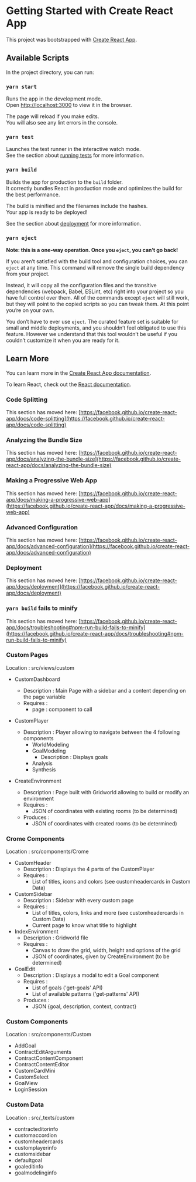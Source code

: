 # Getting Started with Create React App

This project was bootstrapped with [Create React App](https://github.com/facebook/create-react-app).

## Available Scripts

In the project directory, you can run:

### `yarn start`

Runs the app in the development mode.\
Open [http://localhost:3000](http://localhost:3000) to view it in the browser.

The page will reload if you make edits.\
You will also see any lint errors in the console.

### `yarn test`

Launches the test runner in the interactive watch mode.\
See the section about [running tests](https://facebook.github.io/create-react-app/docs/running-tests) for more information.

### `yarn build`

Builds the app for production to the `build` folder.\
It correctly bundles React in production mode and optimizes the build for the best performance.

The build is minified and the filenames include the hashes.\
Your app is ready to be deployed!

See the section about [deployment](https://facebook.github.io/create-react-app/docs/deployment) for more information.

### `yarn eject`

**Note: this is a one-way operation. Once you `eject`, you can’t go back!**

If you aren’t satisfied with the build tool and configuration choices, you can `eject` at any time. This command will remove the single build dependency from your project.

Instead, it will copy all the configuration files and the transitive dependencies (webpack, Babel, ESLint, etc) right into your project so you have full control over them. All of the commands except `eject` will still work, but they will point to the copied scripts so you can tweak them. At this point you’re on your own.

You don’t have to ever use `eject`. The curated feature set is suitable for small and middle deployments, and you shouldn’t feel obligated to use this feature. However we understand that this tool wouldn’t be useful if you couldn’t customize it when you are ready for it.

## Learn More

You can learn more in the [Create React App documentation](https://facebook.github.io/create-react-app/docs/getting-started).

To learn React, check out the [React documentation](https://reactjs.org/).

### Code Splitting

This section has moved here: [https://facebook.github.io/create-react-app/docs/code-splitting](https://facebook.github.io/create-react-app/docs/code-splitting)

### Analyzing the Bundle Size

This section has moved here: [https://facebook.github.io/create-react-app/docs/analyzing-the-bundle-size](https://facebook.github.io/create-react-app/docs/analyzing-the-bundle-size)

### Making a Progressive Web App

This section has moved here: [https://facebook.github.io/create-react-app/docs/making-a-progressive-web-app](https://facebook.github.io/create-react-app/docs/making-a-progressive-web-app)

### Advanced Configuration

This section has moved here: [https://facebook.github.io/create-react-app/docs/advanced-configuration](https://facebook.github.io/create-react-app/docs/advanced-configuration)

### Deployment

This section has moved here: [https://facebook.github.io/create-react-app/docs/deployment](https://facebook.github.io/create-react-app/docs/deployment)

### `yarn build` fails to minify

This section has moved here: [https://facebook.github.io/create-react-app/docs/troubleshooting#npm-run-build-fails-to-minify](https://facebook.github.io/create-react-app/docs/troubleshooting#npm-run-build-fails-to-minify)

### Custom Pages

Location : src/views/custom

- CustomDashboard
    - Description : Main Page with a sidebar and a content depending on the page variable 
    - Requires : 
      - page : component to call

- CustomPlayer
    - Description : Player allowing to navigate between the 4 following components
        - WorldModeling
        - GoalModeling
            - Description : Displays goals
        - Analysis
        - Synthesis
    
- CreateEnvironment
    - Description : Page built with Gridworld allowing to build or modify an environment
    - Requires :
        - JSON of coordinates with existing rooms (to be determined)
    - Produces :
        - JSON of coordinates with created rooms (to be determined)

### Crome Components

Location : src/components/Crome

- CustomHeader
    - Description : Displays the 4 parts of the CustomPlayer
    - Requires :
        - List of titles, icons and colors (see customheadercards in Custom Data)
- CustomSidebar
    - Description : Sidebar with every custom page
    - Requires :
        - List of titles, colors, links and more (see customheadercards in Custom Data)
        - Current page to know what title to highlight
- IndexEnvironment
    - Description : Gridworld file
    - Requires :
        - Canvas to draw the grid, width, height and options of the grid
        - JSON of coordinates, given by CreateEnvironment (to be determined)
- GoalEdit
    - Description : Displays a modal to edit a Goal component
    - Requires :
        - List of goals ('get-goals' API)
        - List of available patterns ('get-patterns' API)
    - Produces :
        - JSON {goal, description, context, contract}

### Custom Components

Location : src/components/Custom

- AddGoal
- ContractEditArguments  
- ContractContentComponent
- ContractContentEditor
- CustomCardMini
- CustomSelect
- GoalView
- LoginSession

### Custom Data

Location : src/_texts/custom

- contracteditorinfo
- customaccordion
- customheadercards
- customplayerinfo
- customsidebar
- defaultgoal
- goaleditinfo
- goalmodelinginfo
